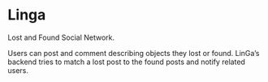 # Linga
Lost and Found Social Network.

Users can post and comment describing objects they lost or found. LinGa’s backend tries to match a lost post to the found posts and notify related users.

